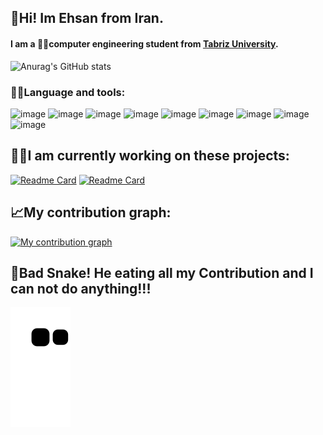 ## :raising_hand:Hi! Im Ehsan from Iran.<br>
#### I am a :man_technologist:computer engineering student from [Tabriz University](https://ece.tabrizu.ac.ir/fa). 

![Anurag's GitHub stats](https://github-readme-stats.vercel.app/api?username=EhsanShahbazii&show_icons=true&theme=algolia&hide_border=true&border_radius=20)
### :man_technologist:Language and tools:
![image](https://img.shields.io/badge/-JavaScript-FFC513?logo=javascript&logoColor=white&style=for-the-badge)
![image](https://img.shields.io/badge/-sass-FEB2D0?logo=sass&logoColor=white&style=for-the-badge)
![image](https://img.shields.io/badge/-ReactJs-61DAFB?logo=react&logoColor=white&style=for-the-badge)
![image](https://img.shields.io/badge/-materialUi-5D21D0?logo=materialUi&logoColor=white&style=for-the-badge)
![image](https://img.shields.io/badge/-java-E17701?logo=java&logoColor=white&style=for-the-badge)
![image](https://img.shields.io/badge/-javafx-0E87CC?logo=javafx&logoColor=white&style=for-the-badge)
![image](https://img.shields.io/badge/-mysql-0E87CC?logo=mysql&logoColor=white&style=for-the-badge)
![image](https://img.shields.io/badge/-git-D5174E?logo=git&logoColor=white&style=for-the-badge)
![image](https://img.shields.io/badge/-npm-B04E0F?logo=npm&logoColor=white&style=for-the-badge)

## :man_mechanic:I am currently working on these projects:
[![Readme Card](https://github-readme-stats.vercel.app/api/pin/?username=EhsanShahbazii&repo=Me-You-shop-app&theme=algolia&border_radius=20&hide_border=true)](https://github.com/EhsanShahbazii/Me-You-shop-app)
[![Readme Card](https://github-readme-stats.vercel.app/api/pin/?username=EhsanShahbazii&repo=Net-Film&theme=algolia&border_radius=20&hide_border=true)](https://github.com/EhsanShahbazii/Net-Film)

## :chart_with_upwards_trend:My contribution graph:
[![My contribution graph](https://activity-graph.herokuapp.com/graph?username=EhsanShahbazii&theme=react-dark&hide_border=true)](https://github.com/ashutosh00710/github-readme-activity-graph)


## :snake:Bad Snake! He eating all my Contribution and I can not do anything!!!
![snake gif](https://github.com/EhsanShahbazii/EhsanShahbazii/blob/output/github-contribution-grid-snake.svg)
